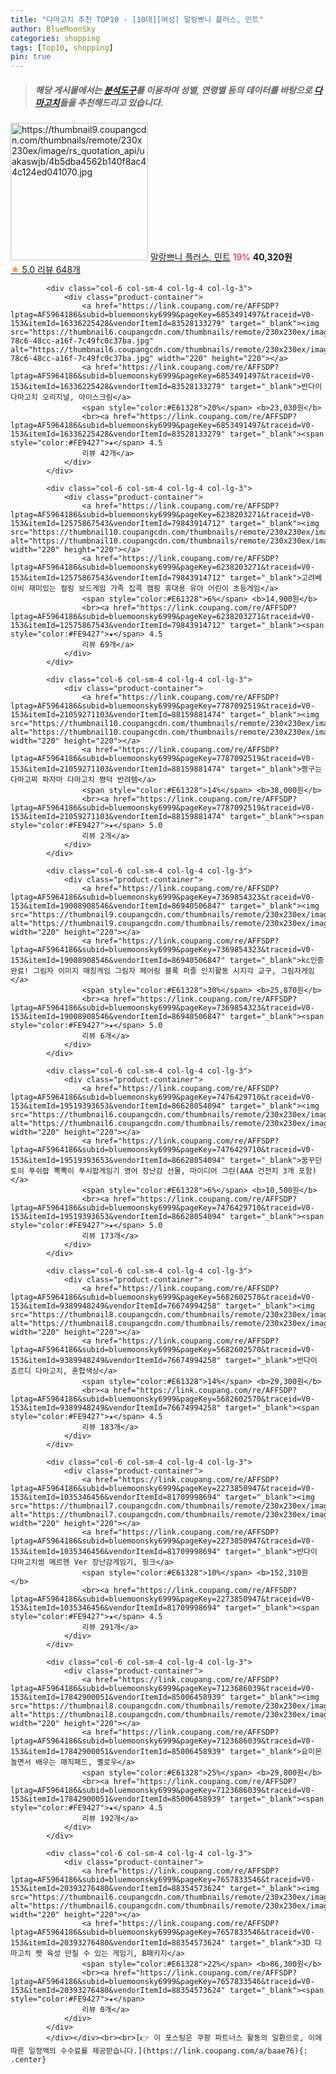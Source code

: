 ```yaml
---
title: "다마고치 추천 TOP10 - [10대][여성] 말랑쁘니 플러스, 민트"
author: BlueMoonSky
categories: shopping
tags: [Top10, shopping]
pin: true
---
```


> ##### 해당 게시물에서는 [**분석도구**](https://itemscout.io/)를 이용하여 **성별**, **연령별** 등의 데이터를 바탕으로 [**다마고치**](https://link.coupang.com/a/baae76)들을 추천해드리고 있습니다.
<div class="container"><div class="row">
            <div class="col-6 col-sm-4 col-lg-4 col-lg-3">
                <div class="product-container">
                    <a href="https://link.coupang.com/re/AFFSDP?lptag=AF5964186&subid=bluemoonsky6999&pageKey=7268039971&traceid=V0-153&itemId=16766746779&vendorItemId=83948041566" target="_blank"><img src="https://thumbnail9.coupangcdn.com/thumbnails/remote/230x230ex/image/rs_quotation_api/uakaswjb/4b5dba4562b140f8ac44c124ed041070.jpg" alt="https://thumbnail9.coupangcdn.com/thumbnails/remote/230x230ex/image/rs_quotation_api/uakaswjb/4b5dba4562b140f8ac44c124ed041070.jpg" width="220" height="220"></a>
                    <a href="https://link.coupang.com/re/AFFSDP?lptag=AF5964186&subid=bluemoonsky6999&pageKey=7268039971&traceid=V0-153&itemId=16766746779&vendorItemId=83948041566" target="_blank">말랑쁘니 플러스, 민트</a>
                    <span style="color:#E61328">19%</span> <b>40,320원</b>
                    <br><a href="https://link.coupang.com/re/AFFSDP?lptag=AF5964186&subid=bluemoonsky6999&pageKey=7268039971&traceid=V0-153&itemId=16766746779&vendorItemId=83948041566" target="_blank"><span style="color:#FE9427">★</span> 5.0
                    리뷰 648개</a>
                </div>
            </div>
            
            <div class="col-6 col-sm-4 col-lg-4 col-lg-3">
                <div class="product-container">
                    <a href="https://link.coupang.com/re/AFFSDP?lptag=AF5964186&subid=bluemoonsky6999&pageKey=6853491497&traceid=V0-153&itemId=16336225428&vendorItemId=83528133279" target="_blank"><img src="https://thumbnail6.coupangcdn.com/thumbnails/remote/230x230ex/image/retail/images/2022/10/13/13/1/34ad638f-78c6-48cc-a16f-7c49fc0c37ba.jpg" alt="https://thumbnail6.coupangcdn.com/thumbnails/remote/230x230ex/image/retail/images/2022/10/13/13/1/34ad638f-78c6-48cc-a16f-7c49fc0c37ba.jpg" width="220" height="220"></a>
                    <a href="https://link.coupang.com/re/AFFSDP?lptag=AF5964186&subid=bluemoonsky6999&pageKey=6853491497&traceid=V0-153&itemId=16336225428&vendorItemId=83528133279" target="_blank">반다이 다마고치 오리지널, 아이스크림</a>
                    <span style="color:#E61328">20%</span> <b>23,030원</b>
                    <br><a href="https://link.coupang.com/re/AFFSDP?lptag=AF5964186&subid=bluemoonsky6999&pageKey=6853491497&traceid=V0-153&itemId=16336225428&vendorItemId=83528133279" target="_blank"><span style="color:#FE9427">★</span> 4.5
                    리뷰 42개</a>
                </div>
            </div>
            
            <div class="col-6 col-sm-4 col-lg-4 col-lg-3">
                <div class="product-container">
                    <a href="https://link.coupang.com/re/AFFSDP?lptag=AF5964186&subid=bluemoonsky6999&pageKey=6238203271&traceid=V0-153&itemId=12575867543&vendorItemId=79843914712" target="_blank"><img src="https://thumbnail10.coupangcdn.com/thumbnails/remote/230x230ex/image/vendor_inventory/64e9/f3696c4fc67ad2657c07fe3a0a9e433dc85b92b2b2d91e114c7d4fef781f.jpg" alt="https://thumbnail10.coupangcdn.com/thumbnails/remote/230x230ex/image/vendor_inventory/64e9/f3696c4fc67ad2657c07fe3a0a9e433dc85b92b2b2d91e114c7d4fef781f.jpg" width="220" height="220"></a>
                    <a href="https://link.coupang.com/re/AFFSDP?lptag=AF5964186&subid=bluemoonsky6999&pageKey=6238203271&traceid=V0-153&itemId=12575867543&vendorItemId=79843914712" target="_blank">고려베이비 재미있는 컬링 보드게임 가족 집콕 캠핑 휴대용 유아 어린이 초등게임</a>
                    <span style="color:#E61328">6%</span> <b>14,900원</b>
                    <br><a href="https://link.coupang.com/re/AFFSDP?lptag=AF5964186&subid=bluemoonsky6999&pageKey=6238203271&traceid=V0-153&itemId=12575867543&vendorItemId=79843914712" target="_blank"><span style="color:#FE9427">★</span> 4.5
                    리뷰 69개</a>
                </div>
            </div>
            
            <div class="col-6 col-sm-4 col-lg-4 col-lg-3">
                <div class="product-container">
                    <a href="https://link.coupang.com/re/AFFSDP?lptag=AF5964186&subid=bluemoonsky6999&pageKey=7787092519&traceid=V0-153&itemId=21059271103&vendorItemId=88159881474" target="_blank"><img src="https://thumbnail10.coupangcdn.com/thumbnails/remote/230x230ex/image/vendor_inventory/ddcf/b80b3c010e3333546fab1541047148423bd27abdc6a420482487668e720d.jpg" alt="https://thumbnail10.coupangcdn.com/thumbnails/remote/230x230ex/image/vendor_inventory/ddcf/b80b3c010e3333546fab1541047148423bd27abdc6a420482487668e720d.jpg" width="220" height="220"></a>
                    <a href="https://link.coupang.com/re/AFFSDP?lptag=AF5964186&subid=bluemoonsky6999&pageKey=7787092519&traceid=V0-153&itemId=21059271103&vendorItemId=88159881474" target="_blank">짱구는 다마고찌 파자마 다마고치 짱덕 반려템</a>
                    <span style="color:#E61328">14%</span> <b>38,000원</b>
                    <br><a href="https://link.coupang.com/re/AFFSDP?lptag=AF5964186&subid=bluemoonsky6999&pageKey=7787092519&traceid=V0-153&itemId=21059271103&vendorItemId=88159881474" target="_blank"><span style="color:#FE9427">★</span> 5.0
                    리뷰 2개</a>
                </div>
            </div>
            
            <div class="col-6 col-sm-4 col-lg-4 col-lg-3">
                <div class="product-container">
                    <a href="https://link.coupang.com/re/AFFSDP?lptag=AF5964186&subid=bluemoonsky6999&pageKey=7369854323&traceid=V0-153&itemId=19008908546&vendorItemId=86940506847" target="_blank"><img src="https://thumbnail9.coupangcdn.com/thumbnails/remote/230x230ex/image/vendor_inventory/7f80/69d304d06a18af58386d2d8f10ba2fdc1c1218929a6092b38f1541414996.jpg" alt="https://thumbnail9.coupangcdn.com/thumbnails/remote/230x230ex/image/vendor_inventory/7f80/69d304d06a18af58386d2d8f10ba2fdc1c1218929a6092b38f1541414996.jpg" width="220" height="220"></a>
                    <a href="https://link.coupang.com/re/AFFSDP?lptag=AF5964186&subid=bluemoonsky6999&pageKey=7369854323&traceid=V0-153&itemId=19008908546&vendorItemId=86940506847" target="_blank">kc인증 완료! 그림자 이미지 매칭게임 그림자 페어링 블록 퍼즐 인지활동 시지각 교구, 그림자게임</a>
                    <span style="color:#E61328">30%</span> <b>25,870원</b>
                    <br><a href="https://link.coupang.com/re/AFFSDP?lptag=AF5964186&subid=bluemoonsky6999&pageKey=7369854323&traceid=V0-153&itemId=19008908546&vendorItemId=86940506847" target="_blank"><span style="color:#FE9427">★</span> 5.0
                    리뷰 6개</a>
                </div>
            </div>
            
            <div class="col-6 col-sm-4 col-lg-4 col-lg-3">
                <div class="product-container">
                    <a href="https://link.coupang.com/re/AFFSDP?lptag=AF5964186&subid=bluemoonsky6999&pageKey=7476429710&traceid=V0-153&itemId=19519393653&vendorItemId=86628054094" target="_blank"><img src="https://thumbnail6.coupangcdn.com/thumbnails/remote/230x230ex/image/vendor_inventory/e862/5fbbf120b36cc9a9914523869d7860f78f7da2f62ea4a9744d3474e2ae25.jpg" alt="https://thumbnail6.coupangcdn.com/thumbnails/remote/230x230ex/image/vendor_inventory/e862/5fbbf120b36cc9a9914523869d7860f78f7da2f62ea4a9744d3474e2ae25.jpg" width="220" height="220"></a>
                    <a href="https://link.coupang.com/re/AFFSDP?lptag=AF5964186&subid=bluemoonsky6999&pageKey=7476429710&traceid=V0-153&itemId=19519393653&vendorItemId=86628054094" target="_blank">꿈꾸던토이 푸쉬팝 뽁뽁이 푸시팝게임기 영어 장난감 선물, 마이디어 그린(AAA 건전지 3개 포함)</a>
                    <span style="color:#E61328">6%</span> <b>10,500원</b>
                    <br><a href="https://link.coupang.com/re/AFFSDP?lptag=AF5964186&subid=bluemoonsky6999&pageKey=7476429710&traceid=V0-153&itemId=19519393653&vendorItemId=86628054094" target="_blank"><span style="color:#FE9427">★</span> 5.0
                    리뷰 173개</a>
                </div>
            </div>
            
            <div class="col-6 col-sm-4 col-lg-4 col-lg-3">
                <div class="product-container">
                    <a href="https://link.coupang.com/re/AFFSDP?lptag=AF5964186&subid=bluemoonsky6999&pageKey=5682602570&traceid=V0-153&itemId=9389948249&vendorItemId=76674994258" target="_blank"><img src="https://thumbnail8.coupangcdn.com/thumbnails/remote/230x230ex/image/rs_quotation_api/r6epb1xl/d01265d222f145d38e8b065f0d1c7a9b.png" alt="https://thumbnail8.coupangcdn.com/thumbnails/remote/230x230ex/image/rs_quotation_api/r6epb1xl/d01265d222f145d38e8b065f0d1c7a9b.png" width="220" height="220"></a>
                    <a href="https://link.coupang.com/re/AFFSDP?lptag=AF5964186&subid=bluemoonsky6999&pageKey=5682602570&traceid=V0-153&itemId=9389948249&vendorItemId=76674994258" target="_blank">반다이 죠르디 다마고치, 혼합색상</a>
                    <span style="color:#E61328">14%</span> <b>29,300원</b>
                    <br><a href="https://link.coupang.com/re/AFFSDP?lptag=AF5964186&subid=bluemoonsky6999&pageKey=5682602570&traceid=V0-153&itemId=9389948249&vendorItemId=76674994258" target="_blank"><span style="color:#FE9427">★</span> 4.5
                    리뷰 183개</a>
                </div>
            </div>
            
            <div class="col-6 col-sm-4 col-lg-4 col-lg-3">
                <div class="product-container">
                    <a href="https://link.coupang.com/re/AFFSDP?lptag=AF5964186&subid=bluemoonsky6999&pageKey=2273850947&traceid=V0-153&itemId=1035346456&vendorItemId=81709998694" target="_blank"><img src="https://thumbnail7.coupangcdn.com/thumbnails/remote/230x230ex/image/vendor_inventory/7926/5bcd60b447deb8a76b3677850f2e7825496d567a76f0d7b9c4e9221084cc.PNG" alt="https://thumbnail7.coupangcdn.com/thumbnails/remote/230x230ex/image/vendor_inventory/7926/5bcd60b447deb8a76b3677850f2e7825496d567a76f0d7b9c4e9221084cc.PNG" width="220" height="220"></a>
                    <a href="https://link.coupang.com/re/AFFSDP?lptag=AF5964186&subid=bluemoonsky6999&pageKey=2273850947&traceid=V0-153&itemId=1035346456&vendorItemId=81709998694" target="_blank">반다이 다마고치썸 메르헨 Ver 장난감게임기, 핑크</a>
                    <span style="color:#E61328">10%</span> <b>152,310원</b>
                    <br><a href="https://link.coupang.com/re/AFFSDP?lptag=AF5964186&subid=bluemoonsky6999&pageKey=2273850947&traceid=V0-153&itemId=1035346456&vendorItemId=81709998694" target="_blank"><span style="color:#FE9427">★</span> 4.5
                    리뷰 291개</a>
                </div>
            </div>
            
            <div class="col-6 col-sm-4 col-lg-4 col-lg-3">
                <div class="product-container">
                    <a href="https://link.coupang.com/re/AFFSDP?lptag=AF5964186&subid=bluemoonsky6999&pageKey=7123686039&traceid=V0-153&itemId=17842900051&vendorItemId=85006458939" target="_blank"><img src="https://thumbnail8.coupangcdn.com/thumbnails/remote/230x230ex/image/rs_quotation_api/tpmch3cu/633f2bbc7ae9427da76a26ab458b6848.jpg" alt="https://thumbnail8.coupangcdn.com/thumbnails/remote/230x230ex/image/rs_quotation_api/tpmch3cu/633f2bbc7ae9427da76a26ab458b6848.jpg" width="220" height="220"></a>
                    <a href="https://link.coupang.com/re/AFFSDP?lptag=AF5964186&subid=bluemoonsky6999&pageKey=7123686039&traceid=V0-153&itemId=17842900051&vendorItemId=85006458939" target="_blank">요미몬 놀면서 배우는 매직패드, 옐로우</a>
                    <span style="color:#E61328">25%</span> <b>29,800원</b>
                    <br><a href="https://link.coupang.com/re/AFFSDP?lptag=AF5964186&subid=bluemoonsky6999&pageKey=7123686039&traceid=V0-153&itemId=17842900051&vendorItemId=85006458939" target="_blank"><span style="color:#FE9427">★</span> 4.5
                    리뷰 192개</a>
                </div>
            </div>
            
            <div class="col-6 col-sm-4 col-lg-4 col-lg-3">
                <div class="product-container">
                    <a href="https://link.coupang.com/re/AFFSDP?lptag=AF5964186&subid=bluemoonsky6999&pageKey=7657833546&traceid=V0-153&itemId=20393276480&vendorItemId=88354573624" target="_blank"><img src="https://thumbnail6.coupangcdn.com/thumbnails/remote/230x230ex/image/vendor_inventory/ec18/0db2cae91f0fadb2bf57e9779eba9299f2bec8404c88d23f9db227b3907a.jpg" alt="https://thumbnail6.coupangcdn.com/thumbnails/remote/230x230ex/image/vendor_inventory/ec18/0db2cae91f0fadb2bf57e9779eba9299f2bec8404c88d23f9db227b3907a.jpg" width="220" height="220"></a>
                    <a href="https://link.coupang.com/re/AFFSDP?lptag=AF5964186&subid=bluemoonsky6999&pageKey=7657833546&traceid=V0-153&itemId=20393276480&vendorItemId=88354573624" target="_blank">3D 다마고치 펫 육성 만질 수 있는 게임기, B패키지</a>
                    <span style="color:#E61328">22%</span> <b>86,300원</b>
                    <br><a href="https://link.coupang.com/re/AFFSDP?lptag=AF5964186&subid=bluemoonsky6999&pageKey=7657833546&traceid=V0-153&itemId=20393276480&vendorItemId=88354573624" target="_blank"><span style="color:#FE9427">★</span> 
                    리뷰 0개</a>
                </div>
            </div>
            </div></div><br><br>[👉 이 포스팅은 쿠팡 파트너스 활동의 일환으로, 이에 따른 일정액의 수수료를 제공받습니다.](https://link.coupang.com/a/baae76){: .center}